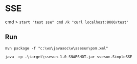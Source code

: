 # SSE

cmd > `start "test sse" cmd /k "curl localhost:8000/test"`

## Run

`mvn package -f "c:\ws\javaaoc\w\ssesun\pom.xml"`

`java -cp .\target\ssesun-1.0-SNAPSHOT.jar ssesun.SimpleSSE`
